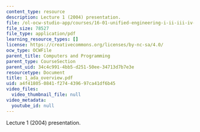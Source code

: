 ```yaml
---
content_type: resource
description: Lecture 1 (2004) presentation.
file: /ol-ocw-studio-app/courses/16-01-unified-engineering-i-ii-iii-iv-fall-2005-spring-2006/a4f418050841f274439697ca41df6b45_1_ada_overview.pdf
file_size: 78527
file_type: application/pdf
learning_resource_types: []
license: https://creativecommons.org/licenses/by-nc-sa/4.0/
ocw_type: OCWFile
parent_title: Computers and Programming
parent_type: CourseSection
parent_uid: 34c4c991-4bb5-d251-50ee-34713d7b7e3e
resourcetype: Document
title: 1_ada_overview.pdf
uid: a4f41805-0841-f274-4396-97ca41df6b45
video_files:
  video_thumbnail_file: null
video_metadata:
  youtube_id: null
---
```

Lecture 1 (2004) presentation.